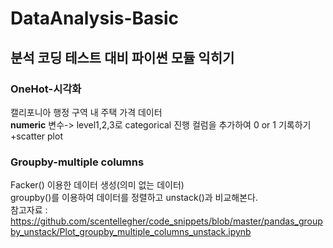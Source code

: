 # DataAnalysis-Basic
분석 코딩 테스트 대비 파이썬 모듈 익히기
-----------------
### OneHot-시각화  
캘리포니아 행정 구역 내 주택 가격 데이터  
**numeric** 변수-> level1,2,3로 categorical 진행 컬럼을 추가하여 0 or 1 기록하기  
+scatter plot  
### Groupby-multiple columns  
Facker() 이용한 데이터 생성(의미 없는 데이터)  
groupby()를 이용하여 데이터를 정렬하고 unstack()과 비교해본다.  
참고자료 :  https://github.com/scentellegher/code_snippets/blob/master/pandas_groupby_unstack/Plot_groupby_multiple_columns_unstack.ipynb
